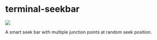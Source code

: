 # terminal-seekbar
[![](https://jitpack.io/v/alshell7/terminal-seekbar.svg)](https://jitpack.io/#alshell7/terminal-seekbar)

A smart seek bar with multiple junction points at random seek position.

